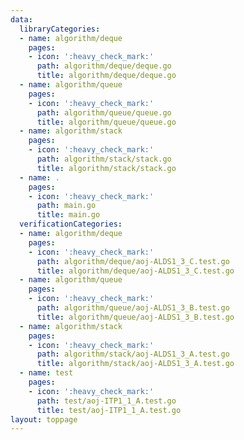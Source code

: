 ```yaml
---
data:
  libraryCategories:
  - name: algorithm/deque
    pages:
    - icon: ':heavy_check_mark:'
      path: algorithm/deque/deque.go
      title: algorithm/deque/deque.go
  - name: algorithm/queue
    pages:
    - icon: ':heavy_check_mark:'
      path: algorithm/queue/queue.go
      title: algorithm/queue/queue.go
  - name: algorithm/stack
    pages:
    - icon: ':heavy_check_mark:'
      path: algorithm/stack/stack.go
      title: algorithm/stack/stack.go
  - name: .
    pages:
    - icon: ':heavy_check_mark:'
      path: main.go
      title: main.go
  verificationCategories:
  - name: algorithm/deque
    pages:
    - icon: ':heavy_check_mark:'
      path: algorithm/deque/aoj-ALDS1_3_C.test.go
      title: algorithm/deque/aoj-ALDS1_3_C.test.go
  - name: algorithm/queue
    pages:
    - icon: ':heavy_check_mark:'
      path: algorithm/queue/aoj-ALDS1_3_B.test.go
      title: algorithm/queue/aoj-ALDS1_3_B.test.go
  - name: algorithm/stack
    pages:
    - icon: ':heavy_check_mark:'
      path: algorithm/stack/aoj-ALDS1_3_A.test.go
      title: algorithm/stack/aoj-ALDS1_3_A.test.go
  - name: test
    pages:
    - icon: ':heavy_check_mark:'
      path: test/aoj-ITP1_1_A.test.go
      title: test/aoj-ITP1_1_A.test.go
layout: toppage
---
```

